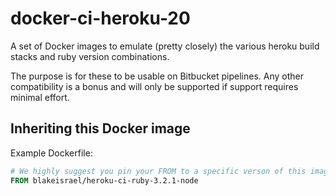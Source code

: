 # docker-ci-heroku-20

A set of Docker images to emulate (pretty closely) the various heroku build stacks and ruby version combinations.

The purpose is for these to be usable on Bitbucket pipelines. Any other compatibility is a bonus and will only be supported
if support requires minimal effort.

## Inheriting this Docker image

Example Dockerfile:

```Dockerfile
# We highly suggest you pin your FROM to a specific verson of this image
FROM blakeisrael/heroku-ci-ruby-3.2.1-node
```
